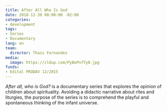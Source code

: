 ```yaml
---
title: After All Who Is God
date: 2018-12-30 00:00:00 -02:00
categories:
- development
tags:
- Series
- Documentary
lang: en
team:
  director: Thais Fernandes
media:
  image: https://cldup.com/PyBoPnfTy0.jpg
funds:
- Edital PRODAV 12/2015
---
```


_After all, who is God?_ is a documentary series that explores the opinion of children about spirituality. Avoiding a didactic narrative about rites and liturgies, the purpose of the series is to comprehend the playful and spontaneous thinking of the infant universe.
